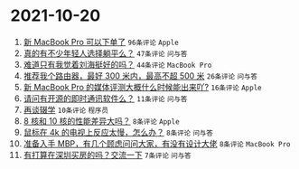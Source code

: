 # 2021-10-20

1. [新 MacBook Pro 可以下单了](https://www.v2ex.com/t/809064) `96条评论` `Apple`
1. [真的有不少年轻人选择躺平么？](https://www.v2ex.com/t/809069) `47条评论` `问与答`
1. [难道只有我觉着刘海挺好的吗？](https://www.v2ex.com/t/809060) `44条评论` `MacBook Pro`
1. [推荐我个路由器，最好 300 米内，最高不超 500 米](https://www.v2ex.com/t/809057) `26条评论` `问与答`
1. [新 MacBook Pro 的媒体评测大概什么时候能出来吖?](https://www.v2ex.com/t/809056) `16条评论` `Apple`
1. [请问有开源的即时通讯软件么？](https://www.v2ex.com/t/809059) `11条评论` `问与答`
1. [再谈辍学](https://www.v2ex.com/t/809074) `10条评论` `程序员`
1. [8 核和 10 核的性能差异大吗？](https://www.v2ex.com/t/809088) `8条评论` `Apple`
1. [鼠标在 4k 的电视上反应太慢，怎么办？](https://www.v2ex.com/t/809063) `8条评论` `问与答`
1. [准备入手 MBP，有几个顾虑问问大家，有没有设计大佬](https://www.v2ex.com/t/809055) `8条评论` `MacBook Pro`
1. [有打算在深圳买房的吗？交流一下](https://www.v2ex.com/t/809079) `7条评论` `问与答`

